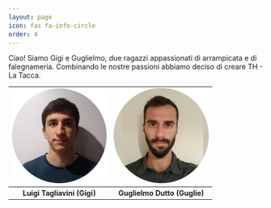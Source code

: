 ```yaml
---
layout: page
icon: fas fa-info-circle
order: 4
---
```


Ciao! Siamo Gigi e Guglielmo, due ragazzi appassionati di arrampicata e di falegnameria. Combinando le nostre passioni abbiamo deciso di creare TH - La Tacca. 


<table style="width:80%">
  <tr align="center">
    <td><img src="https://raw.githubusercontent.com/th-latacca/figs/main/Gigi.png"  alt="10" width = 250px height = auto ></td>
    <td><img src="https://raw.githubusercontent.com/th-latacca/figs/main/Guglie.png" alt="10" width = 250px height = auto></td>
  </tr>
  <tr align="center">
    <th>Luigi Tagliavini (Gigi)</th>
    <th>Guglielmo Dutto (Guglie)</th>
  </tr>
</table>
